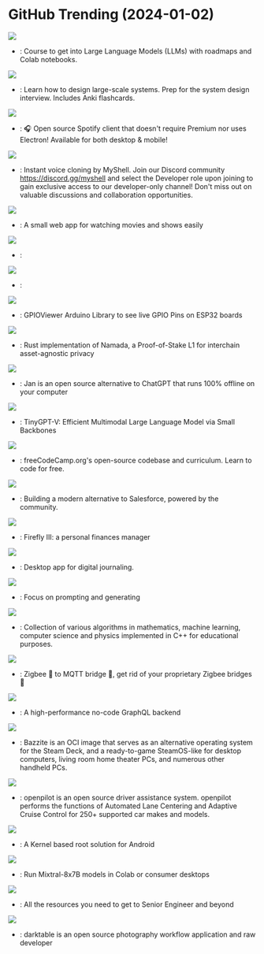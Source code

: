 # GitHub Trending (2024-01-02)

![](https://img.shields.io/badge/Jupyter%20Notebook-New%20617-green?style=flat-square&logo=appveyor)
- [](https://github.comundefined): Course to get into Large Language Models (LLMs) with roadmaps and Colab notebooks.

![](https://img.shields.io/badge/Python-New%20373-green?style=flat-square&logo=appveyor)
- [](https://github.comundefined): Learn how to design large-scale systems. Prep for the system design interview. Includes Anki flashcards.

![](https://img.shields.io/badge/Dart-New%20414-green?style=flat-square&logo=appveyor)
- [](https://github.comundefined): 🎧 Open source Spotify client that doesn't require Premium nor uses Electron! Available for both desktop & mobile!

![](https://img.shields.io/badge/Python-New%2020-green?style=flat-square&logo=appveyor)
- [](https://github.comundefined): Instant voice cloning by MyShell. Join our Discord community https://discord.gg/myshell and select the Developer role upon joining to gain exclusive access to our developer-only channel! Don't miss out on valuable discussions and collaboration opportunities.

![](https://img.shields.io/badge/TypeScript-New%202-green?style=flat-square&logo=appveyor)
- [](https://github.comundefined): A small web app for watching movies and shows easily

![](https://img.shields.io/badge/Python-New%20460-green?style=flat-square&logo=appveyor)
- [](https://github.comundefined): 

![](https://img.shields.io/badge/TypeScript-New%2049-green?style=flat-square&logo=appveyor)
- [](https://github.comundefined): 

![](https://img.shields.io/badge/C%2B%2B-New%2094-green?style=flat-square&logo=appveyor)
- [](https://github.comundefined): GPIOViewer Arduino Library to see live GPIO Pins on ESP32 boards

![](https://img.shields.io/badge/Rust-New%2088-green?style=flat-square&logo=appveyor)
- [](https://github.comundefined): Rust implementation of Namada, a Proof-of-Stake L1 for interchain asset-agnostic privacy

![](https://img.shields.io/badge/TypeScript-New%20804-green?style=flat-square&logo=appveyor)
- [](https://github.comundefined): Jan is an open source alternative to ChatGPT that runs 100% offline on your computer

![](https://img.shields.io/badge/Python-New%2079-green?style=flat-square&logo=appveyor)
- [](https://github.comundefined): TinyGPT-V: Efficient Multimodal Large Language Model via Small Backbones

![](https://img.shields.io/badge/TypeScript-New%20202-green?style=flat-square&logo=appveyor)
- [](https://github.comundefined): freeCodeCamp.org's open-source codebase and curriculum. Learn to code for free.

![](https://img.shields.io/badge/TypeScript-New%20327-green?style=flat-square&logo=appveyor)
- [](https://github.comundefined): Building a modern alternative to Salesforce, powered by the community.

![](https://img.shields.io/badge/PHP-New%2010-green?style=flat-square&logo=appveyor)
- [](https://github.comundefined): Firefly III: a personal finances manager

![](https://img.shields.io/badge/JavaScript-New%20188-green?style=flat-square&logo=appveyor)
- [](https://github.comundefined): Desktop app for digital journaling.

![](https://img.shields.io/badge/Python-New%20113-green?style=flat-square&logo=appveyor)
- [](https://github.comundefined): Focus on prompting and generating

![](https://img.shields.io/badge/C%2B%2B-New%20282-green?style=flat-square&logo=appveyor)
- [](https://github.comundefined): Collection of various algorithms in mathematics, machine learning, computer science and physics implemented in C++ for educational purposes.

![](https://img.shields.io/badge/JavaScript-New%2022-green?style=flat-square&logo=appveyor)
- [](https://github.comundefined): Zigbee 🐝 to MQTT bridge 🌉, get rid of your proprietary Zigbee bridges 🔨

![](https://img.shields.io/badge/Rust-New%2077-green?style=flat-square&logo=appveyor)
- [](https://github.comundefined): A high-performance no-code GraphQL backend

![](https://img.shields.io/badge/Shell-New%20474-green?style=flat-square&logo=appveyor)
- [](https://github.comundefined): Bazzite is an OCI image that serves as an alternative operating system for the Steam Deck, and a ready-to-game SteamOS-like for desktop computers, living room home theater PCs, and numerous other handheld PCs.

![](https://img.shields.io/badge/Python-New%20170-green?style=flat-square&logo=appveyor)
- [](https://github.comundefined): openpilot is an open source driver assistance system. openpilot performs the functions of Automated Lane Centering and Adaptive Cruise Control for 250+ supported car makes and models.

![](https://img.shields.io/badge/Kotlin-New%2016-green?style=flat-square&logo=appveyor)
- [](https://github.comundefined): A Kernel based root solution for Android

![](https://img.shields.io/badge/Python-New%20664-green?style=flat-square&logo=appveyor)
- [](https://github.comundefined): Run Mixtral-8x7B models in Colab or consumer desktops

![](https://img.shields.io/badge/none-New%20318-green?style=flat-square&logo=appveyor)
- [](https://github.comundefined): All the resources you need to get to Senior Engineer and beyond

![](https://img.shields.io/badge/C-New%2013-green?style=flat-square&logo=appveyor)
- [](https://github.comundefined): darktable is an open source photography workflow application and raw developer

